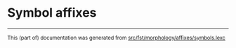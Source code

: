 
# Symbol affixes

* * *

<small>This (part of) documentation was generated from [src/fst/morphology/affixes/symbols.lexc](https://github.com/giellalt/lang-crj/blob/main/src/fst/morphology/affixes/symbols.lexc)</small>
